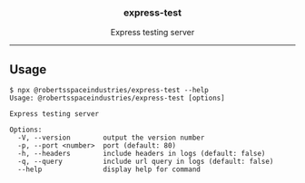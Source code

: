 <div align="center">
    <strong><h3>express-test</h3></strong>
    <p>Express testing server</p><hr />
</div>

## Usage
```
$ npx @robertsspaceindustries/express-test --help
Usage: @robertsspaceindustries/express-test [options]

Express testing server

Options:
  -V, --version        output the version number
  -p, --port <number>  port (default: 80)
  -h, --headers        include headers in logs (default: false)  
  -q, --query          include url query in logs (default: false)
  --help               display help for command
```